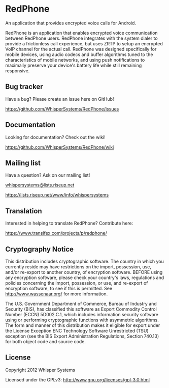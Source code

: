 RedPhone
=================

An application that provides encrypted voice calls for Android.

RedPhone is an application that enables encrypted voice communication between RedPhone users.  RedPhone integrates with the system dialer to provide a frictionless call experience, but uses ZRTP to setup an encrypted VoIP channel for the actual call.  RedPhone was designed specifically for mobile devices, using audio codecs and buffer algorithms tuned to the characteristics of mobile networks, and using push notifications to maximally preserve your device's battery life while still remaining responsive.

Bug tracker
-----------

Have a bug? Please create an issue here on GitHub!

https://github.com/WhisperSystems/RedPhone/issues


Documentation
-------------

Looking for documentation? Check out the wiki!

https://github.com/WhisperSystems/RedPhone/wiki

Mailing list
------------

Have a question? Ask on our mailing list!

whispersystems@lists.riseup.net

https://lists.riseup.net/www/info/whispersystems

Translation
------------

Interested in helping to translate RedPhone? Contribute here:

https://www.transifex.com/projects/p/redphone/

Cryptography Notice
------------

This distribution includes cryptographic software. The country in which you currently reside may have restrictions on the import, possession, use, and/or re-export to another country, of encryption software. 
BEFORE using any encryption software, please check your country's laws, regulations and policies concerning the import, possession, or use, and re-export of encryption software, to see if this is permitted. 
See <http://www.wassenaar.org/> for more information.

The U.S. Government Department of Commerce, Bureau of Industry and Security (BIS), has classified this software as Export Commodity Control Number (ECCN) 5D002.C.1, which includes information security software using or performing cryptographic functions with asymmetric algorithms. 
The form and manner of this distribution makes it eligible for export under the License Exception ENC Technology Software Unrestricted (TSU) exception (see the BIS Export Administration Regulations, Section 740.13) for both object code and source code.

License
---------------------

Copyright 2012 Whisper Systems

Licensed under the GPLv3: http://www.gnu.org/licenses/gpl-3.0.html

